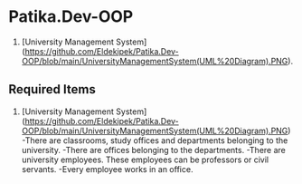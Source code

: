 # Patika.Dev-OOP
1. [University Management System] (https://github.com/Eldekipek/Patika.Dev-OOP/blob/main/UniversityManagementSystem(UML%20Diagram).PNG).

## Required Items
1. [University Management System] (https://github.com/Eldekipek/Patika.Dev-OOP/blob/main/UniversityManagementSystem(UML%20Diagram).PNG)
   -There are classrooms, study offices and departments belonging to the university.
   -There are offices belonging to the departments.
   -There are university employees. These employees can be professors or civil servants.
   -Every employee works in an office.
